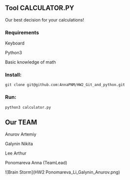 ## Tool CALCULATOR.PY ##
Our best decision for your calculations! 

### Requirements ###
Keyboard

Python3

Basic knowledge of math


### Install: ###
```
git clone git@github.com:AnnaPNM/HW2_Git_and_python.git
```

### Run: ###
```
python3 calculator.py
```

## Our TEAM ##
Anurov Artemiy

Galynin Nikita

Lee Arthur

Ponomareva Anna (TeamLead)

![Brain Storm](HW2 Ponomareva_Li_Galynin_Anurov.png)





